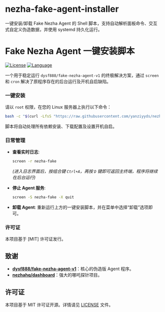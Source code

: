 # nezha-fake-agent-installer
一键安装/卸载 Fake Nezha Agent 的 Shell 脚本，支持自动解析面板命令、交互式自定义伪造数据，并使用 systemd 持久化运行。

# Fake Nezha Agent 一键安装脚本

[![License](https://img.shields.io/badge/license-MIT-green.svg)](LICENSE)
[![Language](https://img.shields.io/badge/language-Shell-blue.svg)](./fake_agent.sh)

一个用于稳定运行 `dysf888/fake-nezha-agent-v1` 的终极解决方案，通过 `screen` 和 `cron` 解决了原程序存在的后台运行及开机自启缺陷。

### 一键安装

请以 `root` 权限，在您的 Linux 服务器上执行以下命令：

```bash
bash -c "$(curl -LfsS "https://raw.githubusercontent.com/yanziyyds/nezha-fake-agent-installer/main/fake_agent.sh?$(date +%s)")"
```

脚本将自动处理所有依赖安装、下载配置及设置开机自启。

### 日常管理

  * **查看实时日志**:

    ```bash
    screen -r nezha-fake
    ```

    *(进入日志界面后，按组合键 `Ctrl+A`，再按 `D` 键即可返回主终端，程序将继续在后台运行)*

  * **停止 Agent 服务**:

    ```bash
    screen -S nezha-fake -X quit
    ```

  * **卸载 Agent**:
    重新运行上方的一键安装脚本，并在菜单中选择“卸载”选项即可。

### 许可证

本项目基于 [MIT] 许可证发行。

## 致谢

-   **[dysf888/fake-nezha-agent-v1](https://github.com/dysf888/fake-nezha-agent-v1)**：核心的伪造版 Agent 程序。
-   **[nezhahq/dashboard](https://github.com/nezhahq/dashboard)**：强大的哪吒探针项目。

## 许可证

本项目基于 MIT 许可证开源。详情请见 [LICENSE](LICENSE) 文件。
